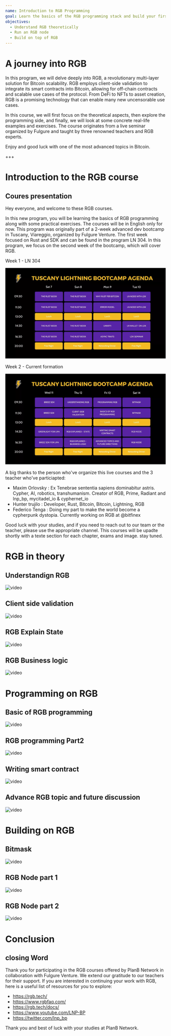 ```yaml
---
name: Introduction to RGB Programming
goal: Learn the basics of the RGB programming stack and build your first RGB applications
objectives:
  - Understand RGB theoretically
  - Run an RGB node
  - Build on top of RGB
---
```


# A journey into RGB

In this program, we will delve deeply into RGB, a revolutionary multi-layer solution for Bitcoin scalability. RGB employs client-side validation to integrate its smart contracts into Bitcoin, allowing for off-chain contracts and scalable use cases of the protocol. From DeFi to NFTs to asset creation, RGB is a promising technology that can enable many new uncensorable use cases.

In this course, we will first focus on the theoretical aspects, then explore the programming side, and finally, we will look at some concrete real-life examples and exercises. The course originates from a live seminar organized by Fulgure and taught by three renowned teachers and RGB experts.

Enjoy and good luck with one of the most advanced topics in Bitcoin.

+++

# Introduction to the RGB course

## Coures presentation

Hey everyone, and welcome to these RGB courses.

In this new program, you will be learning the basics of RGB programming along with some practical exercises. The courses will be in English only for now. This program was originally part of a 2-week advanced dev bootcamp in Tuscany, Viareggio, organized by Fulgure Venture. The first week focused on Rust and SDK and can be found in the program LN 304. In this program, we focus on the second week of the bootcamp, which will cover RGB.

Week 1 - LN 304

![image](assets/image/1.webp)

Week 2 - Current formation 

![image](assets/image/2.webp)

A big thanks to the person who've organize this live courses and the 3 teacher who've particiapted: 

- Maxim Orlovsky : Ex Tenebrae sententia sapiens dominabitur astris. Cypher, AI, robotics, transhumanism. Creator of RGB, Prime, Radiant and lnp_bp, mycitadel_io & cyphernet_io
- Hunter trujilo :  Developer, Rust, Bitcoin, Bitcoin, Lightning, RGB
- Federico Tenga : Doing my part to make the world become a cypherpunk dystopia. Currently working on RGB at @bitfinex

Good luck with your studies, and if you need to reach out to our team or the teacher, please use the appropriate channel. This courses will be upadte shortly with a texte section for each chapter, exams and image. stay tuned. 

# RGB in theory

## Understandign RGB 

![video](https://youtu.be/AF2XbifPGXM)

## Client side validation 

![video](https://youtu.be/FS6PDprWl5Q)

## RGB Explain State

![video](https://youtu.be/tmAVdyXGmj4)

## RGB Business logic 

![video](https://youtu.be/lUTjeuM0oTA)

# Programming on RGB 

## Basic of RGB programming

![video](https://youtu.be/Uo1UoxiImsI)

## RGB programming Part2 

![video](https://youtu.be/sVoKIi-1XbY)

## Writing smart contract

![video](https://youtu.be/GRwS-NvWF3I)

## Advance RGB topic and future discussion

![video](https://youtu.be/mqCupTlDbA0)

# Building on RGB 

## Bitmask	

![video](https://youtu.be/nbUtV8GOR_U)

## RGB Node part 1 

![video](https://youtu.be/5iAhsgCSL3U)

## RGB Node part 2

![video](https://youtu.be/piQQH4Q2nr0)


# Conclusion 

## closing Word

Thank you for participating in the RGB courses offered by PlanB Network in collaboration with Fulgure Venture. We extend our gratitude to our teachers for their support. If you are interested in continuing your work with RGB, here is a useful list of resources for you to explore:

- https://rgb.tech/
- https://www.rgbfaq.com/
- https://rgb.tech/docs/
- https://www.youtube.com/LNP-BP
- https://twitter.com/lnp_bp

Thank you and best of luck with your studies at PlanB Network.
